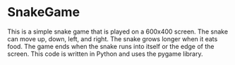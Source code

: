 # SnakeGame
This is a simple snake game that is played on a 600x400 screen. The snake can move up, down, left, and right. The snake grows longer when it eats food. The game ends when the snake runs into itself or the edge of the screen. This code is written in Python and uses the pygame library.

